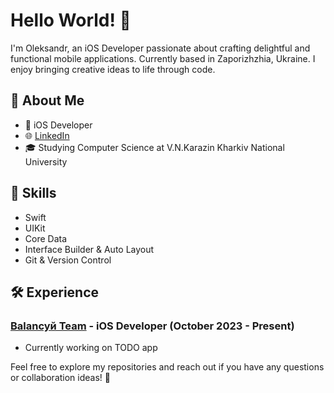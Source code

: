 # Hello World! 👋

I'm Oleksandr, an iOS Developer passionate about crafting delightful and functional mobile applications. Currently based in Zaporizhzhia, Ukraine. I enjoy bringing creative ideas to life through code.

## 🚀 About Me

- 📱 iOS Developer
- 🌐 [LinkedIn](www.linkedin.com/in/oleksandr-toropov)
- 🎓 Studying Computer Science at V.N.Karazin Kharkiv National University

## 🔧 Skills

- Swift
- UIKit
- Core Data
- Interface Builder & Auto Layout
- Git & Version Control

## 🛠️ Experience

### [Balancyй Team](#) - iOS Developer (October 2023 - Present)

- Currently working on TODO app
  
Feel free to explore my repositories and reach out if you have any questions or collaboration ideas! 🚀
